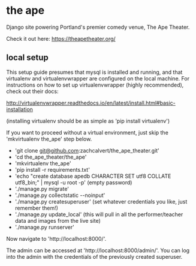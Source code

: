 # the ape

Django site powering Portland's premier comedy venue, The Ape Theater. 

Check it out here: https://theapetheater.org/


## local setup

This setup guide presumes that mysql is installed and running, and that virtualenv and virtualenvwrapper are configured on the local machine. For instructions on how to set up virtualenvwrapper (highly recommended), check out their docs:

http://virtualenvwrapper.readthedocs.io/en/latest/install.html#basic-installation

(installing virtualenv should be as simple as 'pip install virtualenv')


If you want to proceed without a virtual environment, just skip the 'mkvirtualenv the_ape' step below.



* 'git clone git@github.com:zachcalvert/the_ape_theater.git'
* 'cd the_ape_theater/the_ape'
* 'mkvirtualenv the_ape'
* 'pip install -r requirements.txt'
* 'echo "create database apedb CHARACTER SET utf8 COLLATE utf8_bin;" | mysql -u root -p'  (empty password)
* './manage.py migrate' 
* './manage.py collectstatic --noinput'
* './manage.py createsuperuser'  (set whatever credentials you like, just remember them!)
* './manage.py update_local'    (this will pull in all the performer/teacher data and images from the live site)
* './manage.py runserver'




Now navigate to 'http://localhost:8000/'.

The admin can be accessed at 'http://localhost:8000/admin/'. You can log into the admin with the credentials of the previously created superuser.
